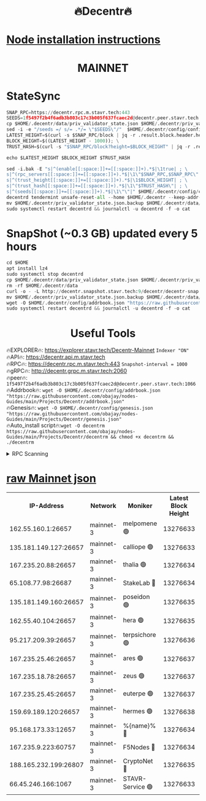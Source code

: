 <h1 align="center"> 🔥Decentr🔥</h1>

[Node installation instructions](https://github.com/obajay/nodes-Guides/tree/main/Projects/Decentr)
=
<h1 align="center"> MAINNET</h1>

# StateSync
```python
SNAP_RPC=https://decentr.rpc.m.stavr.tech:443
SEEDS=1f5497f2b4f6adb3b803c17c3b005f637fcaec2d@decentr.peer.stavr.tech:1066
cp $HOME/.decentr/data/priv_validator_state.json $HOME/.decentr/priv_validator_state.json.backup
sed -i -e "/seeds =/ s/= .*/= \"$SEEDS\"/"  $HOME/.decentr/config/config.toml
LATEST_HEIGHT=$(curl -s $SNAP_RPC/block | jq -r .result.block.header.height); \
BLOCK_HEIGHT=$((LATEST_HEIGHT - 1000)); \
TRUST_HASH=$(curl -s "$SNAP_RPC/block?height=$BLOCK_HEIGHT" | jq -r .result.block_id.hash)

echo $LATEST_HEIGHT $BLOCK_HEIGHT $TRUST_HASH

sed -i.bak -E "s|^(enable[[:space:]]+=[[:space:]]+).*$|\1true| ; \
s|^(rpc_servers[[:space:]]+=[[:space:]]+).*$|\1\"$SNAP_RPC,$SNAP_RPC\"| ; \
s|^(trust_height[[:space:]]+=[[:space:]]+).*$|\1$BLOCK_HEIGHT| ; \
s|^(trust_hash[[:space:]]+=[[:space:]]+).*$|\1\"$TRUST_HASH\"| ; \
s|^(seeds[[:space:]]+=[[:space:]]+).*$|\1\"\"|" $HOME/.decentr/config/config.toml
decentrd tendermint unsafe-reset-all --home $HOME/.decentr --keep-addr-book
mv $HOME/.decentr/priv_validator_state.json.backup $HOME/.decentr/data/priv_validator_state.json
sudo systemctl restart decentrd && journalctl -u decentrd -f -o cat
```
# SnapShot (~0.3 GB) updated every 5 hours
```python
cd $HOME
apt install lz4
sudo systemctl stop decentrd
cp $HOME/.decentr/data/priv_validator_state.json $HOME/.decentr/priv_validator_state.json.backup
rm -rf $HOME/.decentr/data
curl -o - -L http://decentr.snapshot.stavr.tech:9/decentr/decentr-snap.tar.lz4 | lz4 -c -d - | tar -x -C $HOME/.decentr --strip-components 2
mv $HOME/.decentr/priv_validator_state.json.backup $HOME/.decentr/data/priv_validator_state.json
wget -O $HOME/.decentr/config/addrbook.json "https://raw.githubusercontent.com/obajay/nodes-Guides/main/Projects/Decentr/addrbook.json"
sudo systemctl restart decentrd && journalctl -u decentrd -f -o cat
```

 <h1 align="center"> Useful Tools</h1>

🔥EXPLORER🔥:     https://explorer.stavr.tech/Decentr-Mainnet        `Indexer "ON"` \
🔥API🔥:          https://decentr.api.m.stavr.tech \
🔥RPC🔥:          https://decentr.rpc.m.stavr.tech:443              `Snapshot-interval = 1000` \
🔥gRPC🔥:         http://decentr.grpc.m.stavr.tech:2060 \
🔥peer🔥:         `1f5497f2b4f6adb3b803c17c3b005f637fcaec2d@decentr.peer.stavr.tech:1066` \
🔥Addrbook🔥:  `wget -O $HOME/.decentr/config/addrbook.json "https://raw.githubusercontent.com/obajay/nodes-Guides/main/Projects/Decentr/addrbook.json"` \
🔥Genesis🔥:  `wget -O $HOME/.decentr/config/genesis.json "https://raw.githubusercontent.com/obajay/nodes-Guides/main/Projects/Decentr/genesis.json"` \
🔥Auto_install script🔥:`wget -O decentrm https://raw.githubusercontent.com/obajay/nodes-Guides/main/Projects/Decentr/decentrm && chmod +x decentrm && ./decentrm`

<details>
<summary>RPC Scanning</summary>

<h2 align="center"> We scan nodes in real time every 4 hours. And we provide the final result of RPC endpoints.
We cannot influence the operation of these nodes in any way. </h2>


```python
If Voting Power is higher than 0 --> then the Node is a validator of the network and may be subject to attack and be a potential threat to the chain.
```
```python
We marked such validators with a red symbol
```

</details>

[raw Mainnet json](https://rpc-check.decentrm.stavr.tech/decentrm/rpc-decentrm-result.json)
=



<table><tr><th>IP-Address</th><th>Network</th><th>Moniker</th><th>Latest Block Height</th><th>Earliest Block Height</th><th>Catching Up</th><th>Tx Index</th><th>Voting Power</th><th>Scan Time</th></tr><tr><td>162.55.160.1:26657</td><td>mainnet-3</td><td>melpomene 🟢</td><td>13276633</td><td>1688950</td><td>False</td><td>on</td><td>0</td><td>2024-03-11T17:58:34.170736336UTC</td></tr><tr><td>135.181.149.127:26657</td><td>mainnet-3</td><td>calliope 🟢</td><td>13276633</td><td>1688950</td><td>False</td><td>on</td><td>0</td><td>2024-03-11T17:58:36.526771970UTC</td></tr><tr><td>167.235.20.88:26657</td><td>mainnet-3</td><td>thalia 🟢</td><td>13276634</td><td>1688950</td><td>False</td><td>on</td><td>0</td><td>2024-03-11T17:58:42.046773845UTC</td></tr><tr><td>65.108.77.98:26687</td><td>mainnet-3</td><td>StakeLab 🔴</td><td>13276634</td><td>1688950</td><td>False</td><td>on</td><td>5465921</td><td>2024-03-11T17:58:42.351233254UTC</td></tr><tr><td>135.181.149.160:26657</td><td>mainnet-3</td><td>poseidon 🟢</td><td>13276635</td><td>1688950</td><td>False</td><td>on</td><td>0</td><td>2024-03-11T17:58:46.731663489UTC</td></tr><tr><td>162.55.40.104:26657</td><td>mainnet-3</td><td>hera 🟢</td><td>13276635</td><td>1688950</td><td>False</td><td>on</td><td>0</td><td>2024-03-11T17:58:47.246056961UTC</td></tr><tr><td>95.217.209.39:26657</td><td>mainnet-3</td><td>terpsichore 🟢</td><td>13276636</td><td>1688950</td><td>False</td><td>on</td><td>0</td><td>2024-03-11T17:58:51.616794330UTC</td></tr><tr><td>167.235.25.46:26657</td><td>mainnet-3</td><td>ares 🟢</td><td>13276637</td><td>1688950</td><td>False</td><td>on</td><td>0</td><td>2024-03-11T17:58:55.903848745UTC</td></tr><tr><td>167.235.18.78:26657</td><td>mainnet-3</td><td>zeus 🟢</td><td>13276637</td><td>1688950</td><td>False</td><td>on</td><td>0</td><td>2024-03-11T17:58:58.157193068UTC</td></tr><tr><td>167.235.25.45:26657</td><td>mainnet-3</td><td>euterpe 🟢</td><td>13276637</td><td>1688950</td><td>False</td><td>on</td><td>0</td><td>2024-03-11T17:59:00.432742062UTC</td></tr><tr><td>159.69.189.120:26657</td><td>mainnet-3</td><td>hermes 🟢</td><td>13276638</td><td>1688950</td><td>False</td><td>on</td><td>0</td><td>2024-03-11T17:59:02.673909456UTC</td></tr><tr><td>95.168.173.33:12657</td><td>mainnet-3</td><td>%{name}% 🔴</td><td>13276634</td><td>8964001</td><td>False</td><td>on</td><td>4279972</td><td>2024-03-11T17:58:37.532204822UTC</td></tr><tr><td>167.235.9.223:60757</td><td>mainnet-3</td><td>F5Nodes 🔴</td><td>13276634</td><td>12380001</td><td>False</td><td>off</td><td>562</td><td>2024-03-11T17:58:37.759859653UTC</td></tr><tr><td>188.165.232.199:26807</td><td>mainnet-3</td><td>CryptoNet 🔴</td><td>13276635</td><td>13242001</td><td>False</td><td>off</td><td>916116</td><td>2024-03-11T17:58:47.013066398UTC</td></tr><tr><td>66.45.246.166:1067</td><td>mainnet-3</td><td>STAVR-Service 🟢</td><td>13276633</td><td>13274001</td><td>False</td><td>on</td><td>0</td><td>2024-03-11T17:58:37.082147607UTC</td></tr></table>
